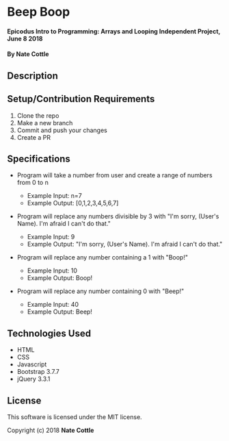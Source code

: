 # Beep Boop

#### Epicodus Intro to Programming: Arrays and Looping Independent Project, June 8 2018

#### By Nate Cottle

## Description



## Setup/Contribution Requirements

1. Clone the repo
1. Make a new branch
1. Commit and push your changes
1. Create a PR

## Specifications

* Program will take a number from user and create a range of numbers from 0 to n
  * Example Input: n=7
  * Example Output: [0,1,2,3,4,5,6,7]

* Program will replace any numbers divisible by 3 with "I'm sorry, (User's Name). I'm afraid I can't do that."
  * Example Input: 9
  * Example Output: "I'm sorry, (User's Name). I'm afraid I can't do that."

* Program will replace any number containing a 1 with "Boop!"
  * Example Input: 10
  * Example Output: Boop!

* Program will replace any number containing 0 with "Beep!"
  * Example Input: 40
  * Example Output: Beep!

## Technologies Used

* HTML
* CSS
* Javascript
* Bootstrap 3.7.7
* jQuery 3.3.1

## License

This software is licensed under the MIT license.

Copyright (c) 2018 **Nate Cottle**
